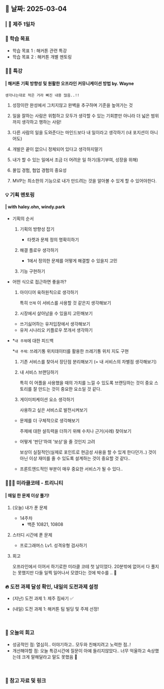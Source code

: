 ## 📅 날짜: 2025-03-04
### | 🍊 제주 1일차


### 💬 학습 목표

- 학습 목표 1 : 해커톤 관련 특강
- 학습 목표 2 : 해커톤 개별 멘토링

### 👨‍🏫 특강
#### | 해커톤 기획 방향성 및 원활한 오프라인 커뮤니케이션 방법 by. Wayne

`생각나는대로 적은 거라 빠진 내용 많음..!!`

1. 성장이란 완성에서 그치지않고 완벽을 추구하며 기준을 높여가는 것

2. 일을 잘하는 사람은 위험하고 모두가 생각할 수 있는 기회뿐만 아니라 더 넓은 범위까지 생각하고 행하는 사람!

3. 다른 사람의 일을 도와준다는 마인드보다 내 일이라고 생각하기 (내 포지션이 아니어도)

4. 개발은 끝이 없으니 정체되어 있다고 생각하지말기

5. 내가 할 수 있는 일에서 조금 더 어려운 일 하기(동기부여, 성장을 위해)

6. 몰입 경험, 협업 경험의 중요성

7. MVP는 최소한의 기능으로 내가 만드려는 것을 알아볼 수 있게 할 수 있어야한다.


### 💡 기획 멘토링
#### | with haley.ohn, windy.park

- 기획의 순서

    1. 기획의 방향성 잡기

        - 타켓과 문제 정의 명확히하기

    2. 해결 플로우 생각하기

        - 1에서 정의한 문제를 어떻게 해결할 수 있을지 고민

    3. 기능 구현하기

- 어떤 식으로 접근하면 좋을까?
 
    1. 아이디어 육하원칙으로 생각하기

        특히 `언제` 이 서비스를 사용할 것 같은지 생각해보기

    2. 시장에서 살아남을 수 있을지 고민해보기

    + 쓰기싫어하는 유저입장에서 생각해보기
    + 유저 시나리오 키플로우 쪼개서 생각하기

- *`내 주제`에 대한 피드백

    *`내 주제`: 쓰레기통 위치데이터를 활용한 쓰레기통 위치 지도 구현

    1. 기존 서비스를 찾아서 장단점 분리해보기
    (= 내 서비스의 차별점 생각해보기)

    2. 내 서비스 브랜딩하기
    
        특히 이 어플을 사용했을 때의 가치를 느낄 수 있도록 브랜딩하는 것이 중요
        스토리를 잘 만드는 것이 중요한 요소일 것 같다.
    
    3. 게이미피케이션 요소 생각하기

        사용하고 싶은 서비스로 발전시켜보기

    - 문제를 더 구체적으로 생각해보기

        주제에 대한 설득력을 더하기 위해 수치나 근거(사례) 찾아보기
    
    - 어떻게 '판단'하여 '보상'을 줄 것인지 고려

        보상이 실질적인(실제로 포인트로 현금성 사용을 할 수 있게 한다던가..) 것이 아닌 이상
        재미를 줄 수 있도록 설계하는 것이 중요할 것 같다..

    - 프론트엔드적인 부분이 매우 중요한 서비스가 될 수 있다..


### 🧑‍🧒‍🧒 미라클코테 - 트리니티
#### | 매일 한 문제 이상 풀기!

1. (오늘) 내가 푼 문제

    - 14주차
        - 백준 10821, 10808

2. 스터디 시간에 푼 문제

    - 프로그래머스 Lv1. 성격유형 검사하기

3. 회고

    오프라인에서 이어서 하기로한 미라클 코테 첫 날이었다.
    20분밖에 없어서 다 풀지는 못했지만 다들 일찍 일어나서 모였다는 것에 박수를 .. 👏


### 🔥 도전 과제 달성 확인, 내일의 도전과제 설정
- (지난) 도전 과제 1: 제주 짐싸기 ✅

- (내일) 도전 과제 1: 해커톤 팀 빌딩 및 주제 선정!

<br/>

### 💭 오늘의 회고 
- 성공적인 점: 열심히.. 이야기하고.. 모두와 친해지려고 노력한 점..! <br/>
- 개선해야할 점: 오늘 특강시간에 질문이 아예 들리지않았다.. 너무 억울하고 속상했는데 크게 말해달라고 말도 못했음 🥹 <br/>

<br/>

### 📁 참고 자료 및 링크
